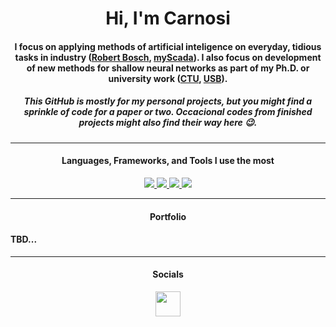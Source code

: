 <div align="center">
  <h1>Hi, I'm Carnosi</h1>
</div>

<div align="center">
  <h4>I focus on applying methods of artificial inteligence on everyday, tidious tasks in industry (<a href="https://www.bosch.cz/en/our-company/bosch-in-the-czech-republic/ceske-budejovice/" target="_blank" rel="noreferrer">Robert Bosch</a>, <a href="https://www.myscada.org/" target="_blank" rel="noreferrer">myScada</a>). I also focus on development of new methods for shallow neural networks as part of my Ph.D. or university work (<a href="https://www.fs.cvut.cz/" target="_blank" rel="noreferrer">CTU</a>, <a href="https://prf.jcu.cz/en/" target="_blank" rel="noreferrer">USB</a>). </h4>
  <h5>This GitHub is mostly for my personal projects, but you might find a sprinkle of code for a paper or two. Occacional codes from finished projects might also find their way here 😉. </h5>
</div>

---

<h4 align="center">Languages, Frameworks, and Tools I use the most</h4>
<p align="center">
  <a href="https://skillicons.dev">
    <!-- Programming Languages -->
    <img src="https://skillicons.dev/icons?i=py,html,css,md,latex,bash" />
    <!-- Machine Learning / Data Science Frameworks -->
    <img src="https://skillicons.dev/icons?i=pytorch,sklearn,tensorflow,opencv" />
    <!-- Development Tools -->
    <img src="https://skillicons.dev/icons?i=vscode,idea,git,azure" />
    <!-- Version Control and Collaboration -->
    <img src="https://skillicons.dev/icons?i=github,gitlab,discord" />
  </a>
</p>

---

<h4 align="center">Portfolio</h4>
<p align="center">
  <h4>TBD...</h4>
</p>

---

<h4 align="center">Socials</h4>
<p align="center">
  <a href="www.linkedin.com/in/ondrej-budik-ai"> <img src="https://skillicons.dev/icons?i=linkedin" width="40" height="40"/></a>
</p>
